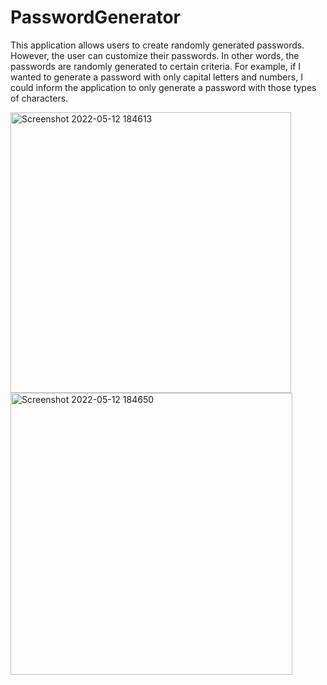 # PasswordGenerator

This application allows users to create randomly generated passwords. However, the user can customize their passwords. In other words, the passwords are randomly generated to certain criteria. For example, if I wanted to generate a password with only capital letters and numbers, I could inform the application to only generate a password with those types of characters.

<img width="449" alt="Screenshot 2022-05-12 184613" src="https://user-images.githubusercontent.com/88990184/168197347-086ba24b-ec42-4c78-bd0c-33dffb1e5107.png">
<img width="451" alt="Screenshot 2022-05-12 184650" src="https://user-images.githubusercontent.com/88990184/168197354-228952b9-2446-4b7b-8522-a301ed4f6642.png">
